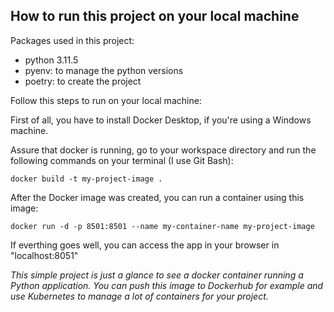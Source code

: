 ## How to run this project on your local machine

Packages used in this project:

- python 3.11.5
- pyenv: to manage the python versions
- poetry: to create the project

Follow this steps to run on your local machine:

First of all, you have to install Docker Desktop, if you're using a Windows machine.

Assure that docker is running, go to your workspace directory and run the following commands on your terminal (I use Git Bash):

```
docker build -t my-project-image .
```

After the Docker image was created, you can run a container using this image:

```
docker run -d -p 8501:8501 --name my-container-name my-project-image
```

If everthing goes well, you can access the app in your browser in 
"localhost:8051"

_This simple project is just a glance to see a docker container running a Python application. You can push this image to Dockerhub for example and use Kubernetes to manage a lot of containers for your project._

